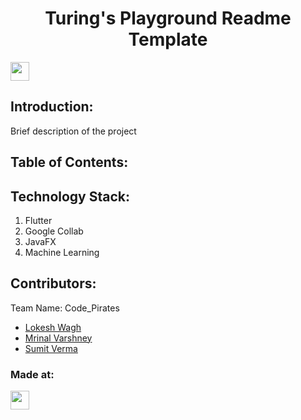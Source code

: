 <h1 align="center">Turing's Playground Readme Template</h1>
<p align="center">
</p>
<a href="https://weekendofcode.computercodingclub.in/"> <img src="https://i.postimg.cc/njCM24kx/woc.jpg" height=30px> </a>

## Introduction:
  Brief description of the project  
  
## Table of Contents:

## Technology Stack:
  1) Flutter
  2) Google Collab
  3) JavaFX
  4) Machine Learning
  

## Contributors:

Team Name: Code_Pirates

* [Lokesh Wagh](https://github.com/lokesh-wagh)
* [Mrinal Varshney](https://github.com/MrinalVarshney)
* [Sumit Verma](https://github.com/smt96700)


### Made at:



<a href="[https://hack36.com](https://weekendofcode.computercodingclub.in/)"> <img src="https://i.postimg.cc/Z9fC676j/tpg.jpg" height=30px> </a>
